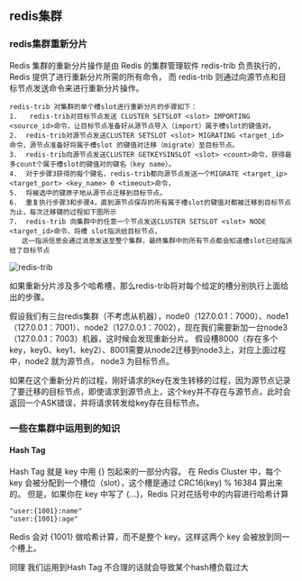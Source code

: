 ## redis集群
### redis集群重新分片

Redis 集群的重新分片操作是由 Redis 的集群管理软件 redis-trib 负责执行的， Redis 提供了进行重新分片所需的所有命令，
而 redis-trib 则通过向源节点和目标节点发送命令来进行重新分片操作。 

```
redis-trib 对集群的单个槽slot进行重新分片的步骤如下： 
1.   redis-trib对目标节点发送 CLUSTER SETSLOT <slot> IMPORTING <source_id>命令，让目标节点准备好从源节点导入（import）属于槽slot的键值对。
2.  redis-trib对源节点发送CLUSTER SETSLOT <slot> MIGRATING <target_id> 命令，源节点准备好将属于槽slot 的键值对迁移（migrate）至目标节点。
3.  redis-trib向源节点发送CLUSTER GETKEYSINSLOT <slot> <count>命令，获得最多count个属于槽slot的键值对的键名（key name）。
4.  对于步骤3获得的每个键名，redis-trib都向源节点发送一个MIGRATE <target_ip> <target_port> <key_name> 0 <timeout>命令，
5.  将被选中的键原子地从源节点迁移到目标节点。
6.  重复执行步骤3和步骤4，直到源节点保存的所有属于槽slot的键值对都被迁移到目标节点为止，每次迁移键的过程如下图所示
7.  redis-trib 向集群中的任意一个节点发送CLUSTER SETSLOT <slot> NODE <target_id>命令，将槽 slot指派给目标节点，
   这一指派信息会通过消息发送至整个集群，最终集群中的所有节点都会知道槽slot已经指派给了目标节点
```

![redis-trib](/image/redis/redis-trib.png)

如果重新分片涉及多个哈希槽，那么redis-trib将对每个给定的槽分别执行上面给出的步骤。

假设我们有三台redis集群（不考虑从机器），node0（127.0.0.1：7000）、node1（127.0.0.1：7001）、node2（127.0.0.1：7002），现在我们需要新加一台node3（127.0.0.1：7003）机器，这时候会发现重新分片。
假设槽8000（存在多个key，key0、key1、key2）、8001需要从node2迁移到node3上，对应上面过程中，node2 就为源节点， node3 为目标节点。

如果在这个重新分片的过程，刚好请求的key在发生转移的过程，因为源节点记录了要迁移的目标节点，即使请求到源节点上，这个key并不存在与源节点，此时会返回一个ASK错误，并将请求转发给key存在目标节点。

### 一些在集群中运用到的知识

#### Hash Tag

Hash Tag 就是 key 中用 {} 包起来的一部分内容。
在 Redis Cluster 中，每个 key 会被分配到一个槽位（slot），这个槽是通过 CRC16(key) % 16384 算出来的。
但是，如果你在 key 中写了 {...}，Redis 只对花括号中的内容进行哈希计算

```
"user:{1001}:name"
"user:{1001}:age"
```
Redis 会对 {1001} 做哈希计算，而不是整个 key。这样这两个 key 会被放到同一个槽上。

同理 我们运用到Hash Tag 不合理的话就会导致某个hash槽负载过大
